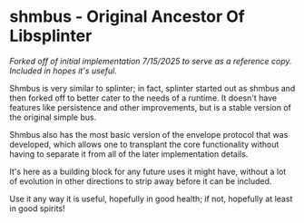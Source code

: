 # shmbus - Original Ancestor Of Libsplinter

_Forked off of initial implementation 7/15/2025 to serve as a reference copy.
Included in hopes it's useful._

Shmbus is very similar to splinter; in fact, splinter started out as shmbus
and then forked off to better cater to the needs of a runtime. It doesn't have
features like persistence and other improvements, but is a stable version of 
the original simple bus. 

Shmbus also has the most basic version of the envelope protocol that was
developed, which allows one to transplant the core functionality without having 
to separate it from all of the later implementation details.

It's here as a building block for any future uses it might have, without a lot
of evolution in other directions to strip away before it can be included.

Use it any way it is useful, hopefully in good health; if not, hopefully at
least in good spirits!

